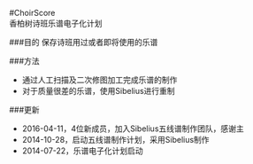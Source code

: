 #ChoirScore<br>香柏树诗班乐谱电子化计划

###目的
保存诗班用过或者即将使用的乐谱

###方法
* 通过人工扫描及二次修图加工完成乐谱的制作
* 对于质量很差的乐谱，使用Sibelius进行重制

###更新
* 2016-04-11，4位新成员，加入Sibelius五线谱制作团队，感谢主<br>
* 2014-10-28，启动五线谱制作计划，采用Sibelius制作<br>
* 2014-07-22，乐谱电子化计划启动
